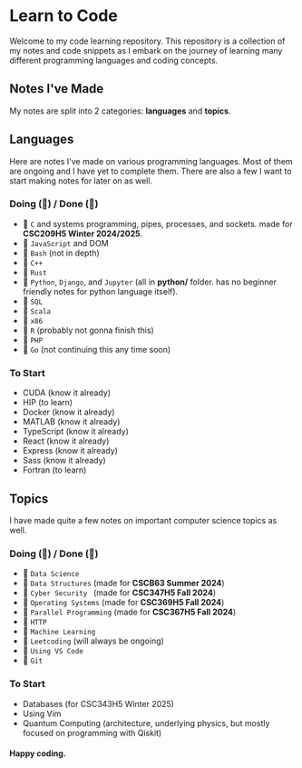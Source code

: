 # Learn to Code

Welcome to my code learning repository. This repository is a collection of my notes and code snippets as I embark on the journey of learning many different programming languages and coding concepts.


## Notes I've Made
My notes are split into 2 categories: **languages** and **topics**.

## Languages
Here are notes I've made on various programming languages. Most of them are ongoing and I have yet to complete them. There are also a few I want to start making notes for later on as well.
### Doing (🚧) / Done (🏁)
- 🏁 `C` and systems programming, pipes, processes, and sockets. made for **CSC209H5 Winter 2024/2025**.
- 🏁 `JavaScript` and DOM
- 🏁 `Bash` (not in depth)
- 🚧 `C++` 
- 🚧 `Rust` 
- 🚧 `Python`, `Django`, and `Jupyter` (all in **python/** folder. has no beginner friendly notes for python language itself). 
- 🚧 `SQL`
- 🚧 `Scala`
- 🚧 `x86`
- 🚧 `R` (probably not gonna finish this)
- 🚧 `PHP`
- 🚧 `Go` (not continuing this any time soon)

### To Start
- CUDA (know it already)
- HIP (to learn)
- Docker (know it already)
- MATLAB (know it already)
- TypeScript (know it already)
- React (know it already)
- Express (know it already)
- Sass (know it already)
- Fortran (to learn)

## Topics
I have made quite a few notes on important computer science topics as well.
### Doing (🚧) / Done (🏁)
- 🏁 `Data Science`
- 🚧 `Data Structures` (made for **CSCB63 Summer 2024**)
- 🚧 `Cyber Security ` (made for **CSC347H5 Fall 2024**)
- 🚧 `Operating Systems` (made for **CSC369H5 Fall 2024**)
- 🚧 `Parallel Programming` (made for **CSC367H5 Fall 2024**)
- 🚧 `HTTP`
- 🚧 `Machine Learning`
- 🚧 `Leetcoding` (will always be ongoing)
- 🏁 `Using VS Code`
- 🚧 `Git`
  
### To Start
- Databases (for CSC343H5 Winter 2025)
- Using Vim
- Quantum Computing (architecture, underlying physics, but mostly focused on programming with Qiskit)

#### Happy coding.
